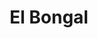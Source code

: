 ---
title: El Bongal
nombre_comunidad: El Bongal
municipio: San Jacinto
departamento: Bolívar
descripcion: >-
  Esta comunidad tiene una división por etapas que se fueron consolidando en la
  medida que fue creciendo por la llegada de las familias. La primera etapa fue
  creada por parte de los fundadores: las familias Almeida, Miranda, Navarro y
  Medina, hacia el año 1930.  Llegaron provenientes del casco urbano de San
  Jacinto, en búsqueda de oportunidades y llegaron a esas tierras baldías que
  hacían parte de la espesa selva montañosa. Posteriormente, se establece la
  etapa dos y tres, llamada Matambal 1 y Matambal 2,  las cuales surgen a partir
  del año 1970 donde el instituto Colombiano de la reforma Agraria – INCORA
  adjudica tierra a varias familias que estaban asentadas en la comunidad de la
  Morena.  

  En un primer momento adjudican  a 10 familias y posteriormente a 4 más,  para
  un total de 14 parcelas de 22 hectáreas, que ingresaron al grupo de las
  familias que ya vivían en la etapa 1. 
num_personas: 0
num_familias: 60
min_distancia_casco_urbano: 60
km_distancia_casco_urbano: 15
vias_acceso: >-
  Vía en regular estado. Se encuentra ubicada a una hora de la cabecera
  municipal 
infraestructura_comunitaria:
  - La Institución Educativa es el centro de concentración de la comunidad
  - ' Hay un espacio para eventos deportivos (arquerías).'
notas_infraestructura_comunitaria: null
liderazgo_comunidad: []
inclusion_diversidad_genero: null
comentarios_conectividad: null
punto_SOLE: Centro Educativo El Paraíso
comentarios_punto_SOLE:
  - >-
    https://padlet.com/comunidadelbongalyarroyodemari/sole-arroyo-de-mar-a-y-el-bongal-p0bq83dybyb64ixv
ppales_actividades_economicas_vocacion_productiva:
  - Agricultura (cacao - aguacate - plátano - ají)
comentarios_ppales_actividades_economicas_vocacion_productiva: null
comunidad_sostenible_uso_suelo: null
org_con_proyeccion: []
servicios_publicos_comunidades_focalizadas:
  - Hay energía
  - 'No hay acueducto - tienen cosecha de agua. '
comunidades_focalizadas_educacion_infraestructura_educativa:
  - "La Institución Educativa  hasta\_5° Grado. El bachillerato lo realizan en Corregimiento Paraíso. "
comunidades_focalizadas_practicas_organizativas: []
conectividad_minima: Bueno
iniciativas_priorizadas:
  - >-
    Se trabajó por mejorar la cadena productiva del cacao y fortalecer las
    asociaciones de productores ASODECABON y ASOPROCOAS en las veredas Arroyo de
    María y el Bongal del municipio de San Jacinto – Bolívar.
org_focalizada: []
riesgo: null
otros_programas_USAID: []
alianzas_colaboradores:
  - |-
    ART
    SENA 
    Alcaldía 
    Gobernación de Bolívar
    CARDIQUE
    Somos Comunidad
    FEDECACAO
posibilidad_iniciativas_conjuntas_aliados_2: []
actividades_ocio:
  - Fiestas patronales
  - ' Campeonato de softbol y fútbol'
  - ' Celebración San Francisco'
  - Escuela de cacaoteritos (lúdico-educativo)
  - ' '
medios_comunicacion_narrativas_locales:
  - Fundación Tierra Montemariana
num_visitas_realizadas: null
num_diagnosticos_rurales_participativos_realizados: null
infraestructura_salud_atencion_psicosocial:
  - A través del programa
  - ' el E.S.E. HOSPITAL LOCAL DEL MUNICIPIO DE SAN JACINTO habilitó. el servicio de psicología. Aún se está trabajando por habilitar otros servicios así como la consulta por telemedicina. por el momento'
  - ' deben desplazarse a la cabecera municipal de San Jacinto'
notas_infraestructura_salud_atencion_psicosocial: null
num_visitas_predio: null
grafica_ubicacion_geografica: /charts/municipios/san-jacinto/ubicacion_geografica.html
url: /reportes/el-bongal
imagen_iniciativas_productivas: null
imagen_medios_comunicacion: null
layout: comunidad
download_file: /reportes/el-bongal.pdf

---